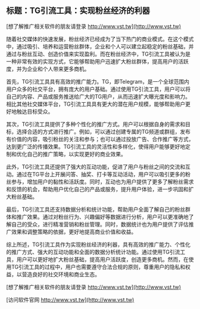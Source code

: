 ## **标题：TG引流工具：实现粉丝经济的利器**

[想了解推广相关软件的朋友请登录 http://www.vst.tw](http://www.vst.tw)

随着社交媒体的快速发展，粉丝经济已经成为了当下热门的商业模式。在这个模式中，通过吸引、培养和运营粉丝群体，企业和个人可以建立起稳定的粉丝基础，并通过与粉丝互动、创造价值来实现盈利。而在粉丝经济中，TG引流工具被认为是一种非常有效的实现方式，它能够帮助用户迅速扩大粉丝群体，提高用户的活跃度，并为企业和个人带来更多商机。

首先，TG引流工具具有高效的推广能力。TG，即Telegram，是一个全球范围内用户众多的社交平台，拥有庞大的用户基础。通过使用TG引流工具，用户可以将自己的内容、产品或服务推送给广大的TG用户，从而迅速扩大曝光度和影响力。相比其他社交媒体平台，TG引流工具具有更大的潜在用户规模，能够帮助用户更好地触达目标受众。

其次，TG引流工具提供了多种个性化的推广方式。用户可以根据自身的需求和目标，选择合适的方式进行推广。例如，可以通过创建专属的TG频道或群组，发布有价值的内容，吸引粉丝的关注和参与；也可以通过投放广告、合作推广等方式，达到更广泛的传播效果。TG引流工具的灵活性和多样化，使得用户能够更好地定制和优化自己的推广策略，以实现更好的商业效果。

此外，TG引流工具还提供了强大的互动功能，促进了用户与粉丝之间的交流和互动。通过在TG平台上开展问答、抽奖、打卡等互动活动，用户可以吸引更多的粉丝参与，增加用户的黏性和活跃度。同时，互动也为用户提供了更多了解粉丝需求和反馈的机会，帮助用户优化自己的产品或服务，提升用户体验，进一步巩固和扩大粉丝基础。

最后，TG引流工具还支持数据分析和统计功能，帮助用户全面了解自己的粉丝群体和推广效果。通过对粉丝行为、兴趣偏好等数据进行分析，用户可以更准确地了解自己的受众，进行精准营销和粉丝管理。同时，数据统计也为用户提供了评估推广效果和调整策略的依据，更好地提高商业价值和收益。

综上所述，TG引流工具作为实现粉丝经济的利器，具有高效的推广能力、个性化的推广方式、强大的互动功能和全面的数据分析统计功能。通过使用TG引流工具，用户可以更好地扩大粉丝基础，提高用户活跃度，创造更多商机。然而，在使用TG引流工具的过程中，用户也需要遵守合法合规的原则，尊重用户的隐私和权益，以营造良好的社交环境和商业生态。

[想了解推广相关软件的朋友请登录 http://www.vst.tw](http://www.vst.tw)


[访问软件官网 http://www.vst.tw](http://www.vst.tw)

